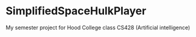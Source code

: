 # SimplifiedSpaceHulkPlayer
My semester project for Hood College class CS428 (Artificial intelligence) 
